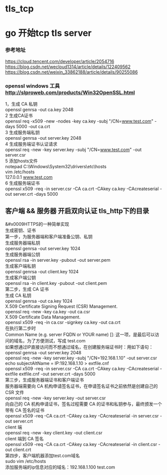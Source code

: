 # tls_tcp
# go 开始tcp tls server
### 参考地址
https://cloud.tencent.com/developer/article/2054716 <br>
https://blog.csdn.net/wecloud1314/article/details/122409562 <br>
 https://blog.csdn.net/weixin_33862188/article/details/90255086 <br>
### openssl windows 工具 http://slproweb.com/products/Win32OpenSSL.html

1，生成 CA 私钥 <br> 
openssl genrsa -out ca.key 2048 <br>
2 生成CA证书 <br>
openssl req -x509 -new -nodes -key ca.key -subj "/CN=www.test.com" -days 5000 -out ca.crt <br>
3 生成服务端私钥 <br>
openssl genrsa -out server.key 2048<br>
4 生成服务端证书认证请求<br>
openssl req -new -key server.key -subj "/CN=www.test.com" -out server.csr <br>
5  添加hosts文件  <br>
 notepad C:\Windows\System32\drivers\etc\hosts <br>
 vim /etc/hosts <br>
 127.0.0.1 www.test.com <br>
6 生成服务端证书 <br>
openssl x509 -req -in server.csr -CA ca.crt -CAkey ca.key -CAcreateserial -out server.crt -days 5000 <br>



## 客户端 && 服务器 开启双向认证 tls_http下的目录
&#x0009HTTPS的一种简单实现<br>
生成密钥、证书<br>
第一步，为服务器端和客户端准备公钥、私钥<br>
 生成服务器端私钥<br>
 openssl genrsa -out server.key 1024<br>
 生成服务器端公钥<br>
 openssl rsa -in server.key -pubout -out server.pem<br>
 生成客户端私钥<br>
 openssl genrsa -out client.key 1024<br>
 生成客户端公钥<br>
openssl rsa -in client.key -pubout -out client.pem<br>
第二步，生成 CA 证书 <br>
生成 CA 私钥<br>
openssl genrsa -out ca.key 1024<br>
X.509 Certificate Signing Request (CSR) Management.<br>
openssl req -new -key ca.key -out ca.csr<br>
X.509 Certificate Data Management.<br>
openssl x509 -req -in ca.csr -signkey ca.key -out ca.crt<br>
在执行第二步时<br>
Common Name (e.g. server FQDN or YOUR name) []: 这一项，是最后可以访问的域名，为了方便测试，写成 test.com<br>
如果想通过IP直接访问而不想通过域名，在创建服务端证书时：用如下语句：<br>
openssl genrsa -out server.key 2048<br>
openssl req -new -key server.key -subj "/CN=192.168.1.10" -out server.csr<br>
echo subjectAltName = IP:192.168.1.10 > extfile.cnf<br>
openssl x509 -req -in server.csr -CA ca.crt -CAkey ca.key -CAcreateserial -extfile extfile.cnf -out server.crt -days 5000<br>
第三步，生成服务器端证书和客户端证书<br>
服务器端需要向 CA 机构申请签名证书，在申请签名证书之前依然是创建自己的 CSR 文件<br>
openssl req -new -key server.key -out server.csr<br>
向自己的 CA 机构申请证书，签名过程需要 CA 的证书和私钥参与，最终颁发一个带有 CA 签名的证书<br>
openssl x509 -req -CA ca.crt -CAkey ca.key -CAcreateserial -in server.csr -out server.crt<br>
client 端<br>
openssl req -new -key client.key -out client.csr<br>
client 端到 CA 签名<br>
openssl x509 -req -CA ca.crt -CAkey ca.key -CAcreateserial -in client.csr -out client.crt<br>
第四步，客户端机器添加test.com域名<br>
sudo vim /etc/hosts<br>
添加服务端的ip信息对应的域名：192.168.1.100  test.com<br>






